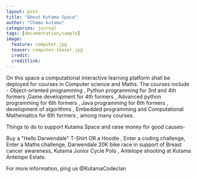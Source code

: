 ```yaml
---
layout: post
title: "About Kutama Space"
author: "Chamu kutama"
categories: journal
tags: [documentation,sample]
image:
  feature: computer.jpg
  teaser: computer-teaser.jpg
  credit:
  creditlink:
---
```


On this space a computational interactive learning platform shall be deployed for courses in Computer science and Maths. The courses include - Object-oriented programming , Python programming for 3rd and 4th formers ,Game development for 4th formers , Advanced python programming for 6th formers , Java programming for 6th formers , development of algorithms , Embedded programming and Computational Mathematics for 6th formers , among many courses.

Things to do to support Kutama Space and raise money for good causes-

Buy a "Hello Darwendale" T-Shirt OR a Hoodie , 
Enter a coding challenge,
Enter a Maths challenge,
Darwendale 20K bike race in support of Breast cancer awareness,
Kutama Junior Cycle Polo , 
Antelope shooting at Kutama Antelope Estate.

For more information, ping us @KutamaCodeclan
